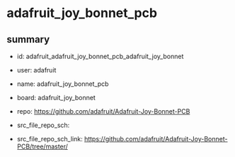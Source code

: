 # adafruit_joy_bonnet_pcb
 
## summary 
* id: adafruit_adafruit_joy_bonnet_pcb_adafruit_joy_bonnet
* user: adafruit
* name: adafruit_joy_bonnet_pcb
* board: adafruit_joy_bonnet
* repo: https://github.com/adafruit/Adafruit-Joy-Bonnet-PCB



* src_file_repo_sch: 
* src_file_repo_sch_link: https://github.com/adafruit/Adafruit-Joy-Bonnet-PCB/tree/master/




